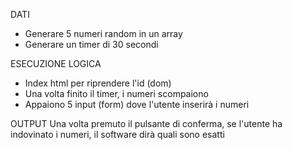 DATI 
- Generare 5 numeri random in un array
- Generare un timer di 30 secondi

ESECUZIONE LOGICA
- Index html per riprendere l'id (dom)
- Una volta finito il timer, i numeri scompaiono
- Appaiono 5 input (form) dove l'utente inserirà i numeri

OUTPUT
Una volta premuto il pulsante di conferma, se l'utente ha indovinato i numeri, il software dirà quali sono esatti